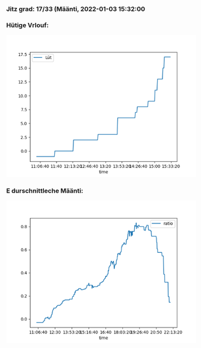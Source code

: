 ### Jitz grad: 17/33 (Määnti, 2022-01-03 15:32:00

### Hütige Vrlouf:
![Graph](Today.png)

### E durschnittleche Määnti:
![Graph](Määnti.png)